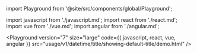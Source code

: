 import Playground from '@site/src/components/global/Playground';

import javascript from './javascript.md';
import react from './react.md';
import vue from './vue.md';
import angular from './angular.md';

<Playground
  version="7"
  size="large"
  code={{ javascript, react, vue, angular }}
  src="usage/v1/datetime/title/showing-default-title/demo.html"
/>
